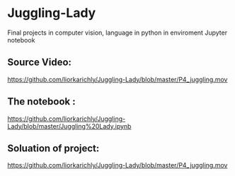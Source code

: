 # Juggling-Lady
Final projects in computer vision, language in python in enviroment Jupyter notebook

## Source Video:
https://github.com/liorkarichly/Juggling-Lady/blob/master/P4_juggling.mov

## The notebook : 
https://github.com/liorkarichly/Juggling-Lady/blob/master/Juggling%20Lady.ipynb 

## Soluation of project:
https://github.com/liorkarichly/Juggling-Lady/blob/master/P4_juggling.mov
